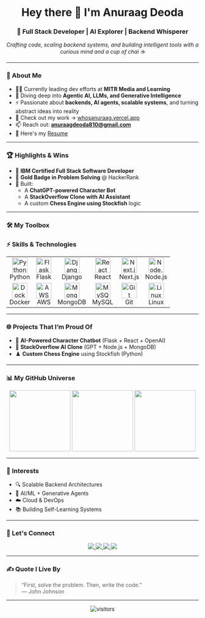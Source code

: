 <h1 align="center">Hey there 👋 I'm Anuraag Deoda</h1>
<h3 align="center">🚀 Full Stack Developer | AI Explorer | Backend Whisperer</h3>

<p align="center">
  <em>Crafting code, scaling backend systems, and building intelligent tools with a curious mind and a cup of chai ☕</em>
</p>

---

### 🧠 About Me

- 🧑‍💻 Currently leading dev efforts at **MITR Media and Learning**
- 🧠 Diving deep into **Agentic AI, LLMs, and Generative Intelligence**
- ⚡ Passionate about **backends, AI agents, scalable systems**, and turning abstract ideas into reality
- 💼 Check out my work → [whosanuraag.vercel.app](https://whosanuraag.vercel.app)
- 📫 Reach out: **anuraagdeoda810@gmail.com**
- 📄 Here's my [Resume](https://smallpdf.com/file#s=2619d5a6-b903-4e27-8582-98b81bd86f0f)

---

### 🏆 Highlights & Wins

- 🏅 **IBM Certified Full Stack Software Developer**
- 🥇 **Gold Badge in Problem Solving** @ HackerRank
- 🤖 Built:
  - A **ChatGPT-powered Character Bot**
  - A **StackOverflow Clone with AI Assistant**
  - A custom **Chess Engine using Stockfish** logic

---

### 🛠️ My Toolbox

### ⚡ Skills & Technologies

<table align="center">
  <tr>
    <td align="center">
      <img src="https://cdn.jsdelivr.net/gh/devicons/devicon/icons/python/python-original.svg" height="40" alt="Python"/><br/>Python
    </td>
    <td align="center">
      <img src="https://cdn.jsdelivr.net/gh/devicons/devicon/icons/flask/flask-original.svg" height="40" alt="Flask"/><br/>Flask
    </td>
    <td align="center">
      <img src="https://cdn.jsdelivr.net/gh/devicons/devicon/icons/django/django-plain.svg" height="40" alt="Django"/><br/>Django
    </td>
    <td align="center">
      <img src="https://cdn.jsdelivr.net/gh/devicons/devicon/icons/react/react-original.svg" height="40" alt="React"/><br/>React
    </td>
    <td align="center">
      <img src="https://cdn.jsdelivr.net/gh/devicons/devicon/icons/nextjs/nextjs-original.svg" height="40" alt="Next.js"/><br/>Next.js
    </td>
    <td align="center">
      <img src="https://cdn.jsdelivr.net/gh/devicons/devicon/icons/nodejs/nodejs-original.svg" height="40" alt="Node.js"/><br/>Node.js
    </td>
  </tr>
  <tr>
    <td align="center">
      <img src="https://cdn.jsdelivr.net/gh/devicons/devicon/icons/docker/docker-original.svg" height="40" alt="Docker"/><br/>Docker
    </td>
    <td align="center">
      <img src="https://cdn.jsdelivr.net/gh/devicons/devicon/icons/aws/aws-original.svg" height="40" alt="AWS"/><br/>AWS
    </td>
    <td align="center">
      <img src="https://cdn.jsdelivr.net/gh/devicons/devicon/icons/mongodb/mongodb-original.svg" height="40" alt="MongoDB"/><br/>MongoDB
    </td>
    <td align="center">
      <img src="https://cdn.jsdelivr.net/gh/devicons/devicon/icons/mysql/mysql-original.svg" height="40" alt="MySQL"/><br/>MySQL
    </td>
    <td align="center">
      <img src="https://cdn.jsdelivr.net/gh/devicons/devicon/icons/git/git-original.svg" height="40" alt="Git"/><br/>Git
    </td>
    <td align="center">
      <img src="https://cdn.jsdelivr.net/gh/devicons/devicon/icons/linux/linux-original.svg" height="40" alt="Linux"/><br/>Linux
    </td>
  </tr>
</table>

---

### 🌐 Projects That I’m Proud Of

- 💬 **AI-Powered Character Chatbot** (Flask + React + OpenAI)
- 🧠 **StackOverflow AI Clone** (GPT + Node.js + MongoDB)
- ♟️ **Custom Chess Engine** using Stockfish (Python)

---

### 📊 My GitHub Universe

<div align="center">
  <img src="https://github-readme-stats.vercel.app/api?username=Anuraag-Deoda&show_icons=true&theme=radical" height="160"/>
  <img src="https://streak-stats.demolab.com?user=Anuraag-Deoda&theme=radical&hide_border=false" height="160"/>
  <img src="https://github-readme-stats.vercel.app/api/top-langs/?username=Anuraag-Deoda&layout=compact&theme=radical" height="160"/>
</div>

---

### 🚀 Interests

- 🔍 Scalable Backend Architectures
- 🤖 AI/ML + Generative Agents
- ☁️ Cloud & DevOps
- 📚 Building Self-Learning Systems

---

### 🤝 Let's Connect

<div align="center">
  <a href="https://www.linkedin.com/in/anuraag-deoda-2b9b62192/" target="_blank">
    <img src="https://img.shields.io/badge/LinkedIn-Connect-blue?logo=linkedin&style=for-the-badge"/>
  </a>
  <a href="mailto:anuraagdeoda810@gmail.com" target="_blank">
    <img src="https://img.shields.io/badge/Gmail-Mail Me-D14836?logo=gmail&style=for-the-badge"/>
  </a>
  <a href="https://www.hackerrank.com/anuraagdeoda810" target="_blank">
    <img src="https://img.shields.io/badge/HackerRank-Anuraag-2EC866?logo=hackerrank&style=for-the-badge"/>
  </a>
  <a href="https://www.instagram.com/anuraagdeoda08/" target="_blank">
    <img src="https://img.shields.io/badge/Instagram-Follow-E4405F?logo=instagram&style=for-the-badge"/>
  </a>
</div>

---

### ✍️ Quote I Live By

> “First, solve the problem. Then, write the code.”  
> — John Johnson

---

<p align="center">
  <img src="https://visitcount.itsvg.in/api?id=Anuraag-Deoda&label=Profile%20Views&color=6&icon=6&pretty=true" alt="visitors" />
</p>
